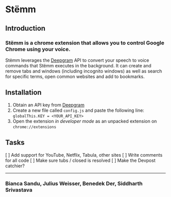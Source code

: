 # Stëmm

## Introduction
### Stëmm is a chrome extension that allows you to control Google Chrome using your voice.

Stëmm leverages the [Deepgram](https://docs.deepgram.com) API to convert your speech to voice commands that Stëmm executes in the background. It can create and remove tabs and windows (including incognito windows) as well as search for specific terms, open common websites and add to bookmarks.

## Installation
1. Obtain an API key from [Deepgram](https://docs.deepgram.com)
2. Create a new file called `config.js` and paste the following line: `globalThis.KEY = <YOUR_API_KEY>`
3. Open the extension *in developer mode* as an unpacked extension on `chrome://extensions`

## Tasks
[ ] Add support for YouTube, Netflix, Tabula, other sites
[ ] Write comments for all code
[ ] Make sure tubs / closed is resolved
[ ] Make the Devpost catchier?

---

### Bianca Sandu, Julius Weisser, Benedek Der, Siddharth Srivastava
